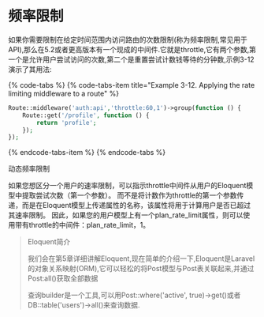 # 频率限制

如果你需要限制在给定时间范围内访问路由的次数限制\(称为频率限制,常见用于API\),那么在5.2或者更高版本有一个现成的中间件.它就是throttle,它有两个参数,第一个是允许用户尝试访问的次数,第二个是重置尝试计数钱等待的分钟数,示例3-12演示了其用法:

{% code-tabs %}
{% code-tabs-item title="Example 3-12. Applying the rate limiting middleware to a route" %}
```php
Route::middleware('auth:api','throttle:60,1')->group(function () {
    Route::get('/profile', function () {
        return 'profile';
    });
});
```
{% endcode-tabs-item %}
{% endcode-tabs %}

动态频率限制

如果您想区分一个用户的速率限制，可以指示throttle中间件从用户的Eloquent模型中提取尝试次数（第一个参数）。 而不是将计数作为throttle的第一个参数传递，而是在Eloquent模型上传递属性的名称，该属性将用于计算用户是否已超过其速率限制。 因此，如果您的用户模型上有一个plan\_rate\_limit属性，则可以使用带有throttle的中间件：plan\_rate\_limit，1。

> Eloquent简介
>
> 我们会在第5章详细讲解Eloquent,现在简单的介绍一下,Eloquent是Laravel的对象关系映射\(ORM\),它可以轻松的将Post模型与Post表关联起来,并通过Post:all\(\)获取全部数据
>
> 查询builder是一个工具,可以用Post::where\('active', true\)-&gt;get\(\)或者 DB::table\('users'\)-&gt;all\(\)来查询数据.

